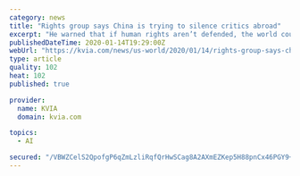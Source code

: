 ```yaml
---
category: news
title: "Rights group says China is trying to silence critics abroad"
excerpt: "He warned that if human rights aren’t defended, the world could face “a dystopian future in which no one is beyond the reach of Chinese censors” and a global rights system so weakened that ..."
publishedDateTime: 2020-01-14T19:29:00Z
webUrl: "https://kvia.com/news/us-world/2020/01/14/rights-group-says-china-is-trying-to-silence-critics-abroad/"
type: article
quality: 102
heat: 102
published: true

provider:
  name: KVIA
  domain: kvia.com

topics:
  - AI

secured: "/VBWZCelS2QpofgP6qZmLzliRqfQrHwSCag8A2AXmEZKep5H88pnCx46PGY9+LwCkKHLIG8obkRgNDpAAu90XVYz+JcrUFBCFlOO9X4GGC3G3z6AqEZoMfHx+WpnICHzL2UsRN+nnE0eo+ooi2acgeuUkpOmpUij/aOaSq6pVXBwzh61xIAX3OR6epgV3OCUjv2fHD6abj6cDNLrfcM7uggtfvLUUZshqLMpUvTDT6Lr0vdKCCPQidU5vyxNjJqMp3HjXgAT47xkG2bK7oME/SKqptcSoybHK9H51uKAwnhCmECoyCRneqqPfKenM8dr1J/FfNLYi3/pNnmlhuwz4Q==;70jtF8H52yKMKKURtKJcPA=="
---
```



